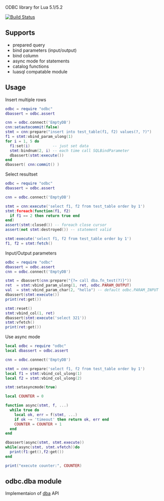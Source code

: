 ODBC library for Lua 5.1/5.2

[![Build Status](https://travis-ci.org/moteus/lua-odbc.png)](https://travis-ci.org/moteus/lua-odbc)

## Supports ##
- prepared query
- bind parameters (input/output)
- bind column
- async mode for statements
- catalog functions
- luasql compatable module

## Usage ##

Insert multiple rows
```lua
odbc = require "odbc"
dbassert = odbc.assert

cnn = odbc.connect('EmptyDB')
cnn:setautocommit(false)
stmt = cnn:prepare("insert into test_table(f1, f2) values(?, ?)")
f1 = stmt:vbind_param_ulong(1)
for i = 1, 5 do
  f1:set(i)          -- just set data
  stmt:bindnum(2, i) -- each time call SQLBindParameter
  dbassert(stmt:execute())
end
dbassert( cnn:commit() )
```

Select resultset
```lua
odbc = require "odbc"
dbassert = odbc.assert

cnn = odbc.connect('EmptyDB')

stmt = cnn:execute('select f1, f2 from test_table order by 1')
stmt:foreach(function(f1, f2)
  if f1 == 2 then return true end
end)
assert(stmt:closed()) -- foreach close cursor 
assert(not stmt:destroyed()) -- statement valid

stmt:execute('select f1, f2 from test_table order by 1')
f1, f2 = stmt:fetch()
```

Input/Output parameters
```lua
odbc = require "odbc"
dbassert = odbc.assert
cnn = odbc.connect('EmptyDB')

stmt = dbassert(cnn:prepare("{?= call dba.fn_test(?)}"))
ret  = stmt:vbind_param_ulong(1, ret, odbc.PARAM_OUTPUT)
val  = stmt:vbind_param_char(2, "hello") -- default odbc.PARAM_INPUT
dbassert(stmt:execute())
print(ret:get())

stmt:reset()
stmt:vbind_col(1, ret)
dbassert(stmt:execute('select 321'))
stmt:vfetch()
print(ret:get())
```

Use async mode
```lua
local odbc = require "odbc"
local dbassert = odbc.assert

cnn = odbc.connect('EmptyDB')

stmt = cnn:prepare('select f1, f2 from test_table order by 1')
local f1 = stmt:vbind_col_ulong(1)
local f2 = stmt:vbind_col_ulong(2)

stmt:setasyncmode(true)

local COUNTER = 0

function async(stmt, f, ...)
  while true do
    local ok, err = f(stmt, ...)
    if ok ~= 'timeout' then return ok, err end
    COUNTER = COUNTER + 1
  end
end

dbassert(async(stmt, stmt.execute))
while(async(stmt, stmt.vfetch))do
  print(f1:get(),f2:get())
end

print("execute counter:", COUNTER)
```

## odbc.dba module ##
Implementaion of [dba](http://moteus.github.io/dba/index.html) API
